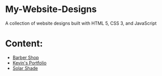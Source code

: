 # My-Website-Designs

A collection of website designs built with HTML 5, CSS 3, and JavaScript

# Content:
- <a href="https://github.com/hodinsay/Barber-Shop-Website">Barber Shop</a>
- <a href="https://github.com/hodinsay/Kevin-Portfolio-Website">Kevin's Portfolio</a>
- <a href="https://github.com/hodinsay/Solar-Shade-E-commerce-Website-Design">Solar Shade</a>
